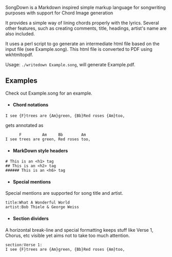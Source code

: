 SongDown is a Markdown inspired simple markup language for songwriting purposes with support for Chord Image generation

It provides a simple way of lining chords properly with the lyrics. Several other features, such as
creating comments, title, headings, artist's name are also included.

It uses a perl script to go generate an intermediate html file based on the input file (see Example.song). This html file is converted to PDF using wkhtmltopdf.

Usage: `./writedown Example.song`, will generate Example.pdf.


## Examples
Check out Example.song for an example.

* #### Chord notations
```
I see {F}trees are {Am}green, {Bb}Red roses {Am}too,
```
gets annotated as
```
      F         Am     Bb        Am
I see trees are green, Red roses too,
```


* #### MarkDown style headers
```
# This is an <h1> tag
## This is an <h2> tag
###### This is an <h6> tag
```
* #### Special mentions
Special mentions are supported for song title and artist.
```
title:What A Wonderful World
artist:Bob Thiele & George Weiss
```

* #### Section dividers
A horizontal break-line and special formatting keeps stuff like Verse 1, Chorus, etc
visible yet aims not to take too much attention.
```
section:Verse 1:
I see {F}trees are {Am}green, {Bb}Red roses {Am}too,
```
